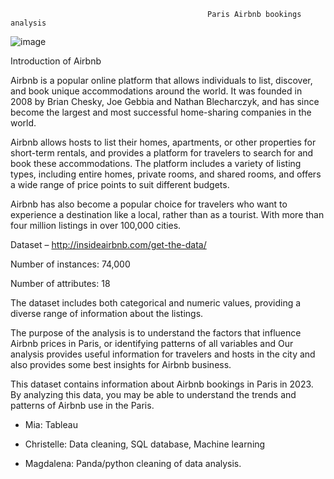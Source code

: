                                                 Paris Airbnb bookings analysis






![image](https://github.com/Chr1ssie/the_data_dazzlers/assets/145025544/4f8d70ea-51d2-4b8e-a450-f70a8b4bed40)









Introduction of Airbnb


Airbnb is a popular online platform that allows individuals to list, discover, and book unique accommodations around the world. It was founded in 2008 by Brian Chesky, Joe Gebbia and Nathan Blecharczyk, and has since become the largest and most successful home-sharing companies in the world.


Airbnb allows hosts to list their homes, apartments, or other properties for short-term rentals, and provides a platform for travelers to search for and book these accommodations. The platform includes a variety of listing types, including entire homes, private rooms, and shared rooms, and offers a wide range of price points to suit different budgets.


Airbnb has also become a popular choice for travelers who want to experience a destination like a local, rather than as a tourist. With more than four million listings in over 100,000 cities.


Dataset – http://insideairbnb.com/get-the-data/

Number of instances: 74,000

Number of attributes: 18


The dataset includes both categorical and numeric values, providing a diverse range of information about the listings.
 

The purpose of the analysis is to understand the factors that influence Airbnb prices in Paris, or identifying patterns of all variables and Our analysis provides useful information for travelers and hosts in the city and also provides some best insights for Airbnb business.


This dataset contains information about Airbnb bookings in Paris in 2023. By analyzing this data, you may be able to understand the trends and patterns of Airbnb use in the Paris.



- Mia: Tableau

- Christelle: Data cleaning, SQL database, Machine learning

- Magdalena: Panda/python cleaning of data analysis. 


